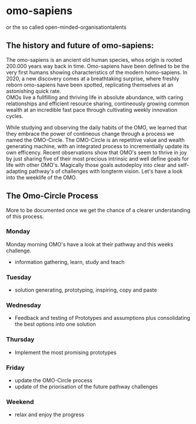 # omo-sapiens
or the so called open-minded-organisationtalents

## The history and future of omo-sapiens:
The omo-sapiens is an ancient old human species, whos origin is rooted 200.000 years way back in time. Omo-sapiens have been defined to be the very first humans showing characteristics of the modern homo-sapiens. 
In 2020, a new discovery comes at a breathtaking surprise, where freshly reborn omo-sapiens have been spotted, replicating themselves at an astonishing quick rate.  
OMOs live a fullfilling and thriving life in absolute abundance, with caring relationships and efficient resource sharing, contineously growing common wealth at an incredible fast pace through cultivating weekly innovation cycles. 

While studying and observing the daily habits of the OMO, we learned that they embrace the power of contineous change through a process we named the OMO-Circle. The OMO-Circle is an repetitive value and wealth generating machine, with an integrated process to incrementially update its own efficency. Recent observations show that OMO's seem to thrive in joy by just sharing five of their most precious intrinsic and well define goals for life with other OMO's. Magically those goals autodeploy into clear and self-adapting pathway's of challenges with longterm vision. Let's have a look into the weeklife of the OMO.

## The Omo-Circle Process
More to be documented once we get the chance of a clearer understanding of this process. 

### Monday
Monday morning OMO's have a look at their pathway and this weeks challenge. 
- information gathering, learn, study and teach

### Tuesday
- solution generating, prototyping, inspiring, copy and paste

### Wednesday
- Feedback and testing of Prototypes and assumptions plus consolidating the best options into one solution

### Thursday
- Implement the most promising prototypes

### Friday
- update the OMO-Circle process
- update of the priorisation of the future pathway challenges

### Weekend
- relax and enjoy the progress

